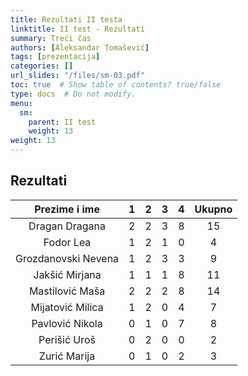 ```yaml
---
title: Rezultati II testa
linktitle: II test - Rezultati
summary: Treći čas
authors: [Aleksandar Tomašević]
tags: [prezentacija]
categories: []
url_slides: "/files/sm-03.pdf"
toc: true  # Show table of contents? true/false
type: docs  # Do not modify.
menu:
  sm:
    parent: II test
    weight: 13
weight: 13
---
```


## Rezultati

|    Prezime i ime    	| 1 	| 2 	| 3 	| 4 	| Ukupno 	|
|:-------------------:	|:-:	|:-:	|:-:	|:-:	|:------:	|
|    Dragan Dragana   	| 2 	| 2 	| 3 	| 8 	|   15   	|
|      Fodor Lea      	| 1 	| 2 	| 1 	| 0 	|    4   	|
| Grozdanovski Nevena 	| 1 	| 2 	| 3 	| 3 	|    9   	|
|    Jakšić Mirjana   	| 1 	| 1 	| 1 	| 8 	|   11   	|
|   Mastilović Maša   	| 2 	| 2 	| 2 	| 8 	|   14   	|
|   Mijatović Milica  	| 1 	| 2 	| 0 	| 4 	|    7   	|
|   Pavlović Nikola   	| 0 	| 1 	| 0 	| 7 	|    8   	|
|     Perišić Uroš    	| 0 	| 2 	| 0 	| 0 	|    2   	|
|     Zurić Marija    	| 0 	| 1 	| 0 	| 2 	|    3   	|